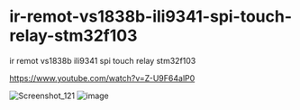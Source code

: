 # ir-remot-vs1838b-ili9341-spi-touch-relay-stm32f103
ir remot vs1838b ili9341 spi touch relay stm32f103

https://www.youtube.com/watch?v=Z-U9F64alP0


![Screenshot_121](https://user-images.githubusercontent.com/31142397/214175101-8c86ae52-ec46-45e0-a004-dd507b427815.jpg)
![image](https://user-images.githubusercontent.com/31142397/214439596-114daf28-d988-4ee8-9998-32a3a67d23fd.png)


